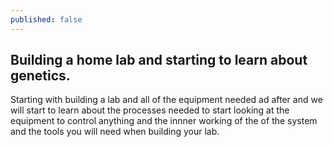 ```yaml
---
published: false
---
```

## Building a home lab and starting to learn about genetics.

Starting with building a lab and all of the equipment needed ad after and we will start to learn about the processes needed to start looking at the equipment to control anything and the innner working of the of the system and the tools you will need when building your lab.

